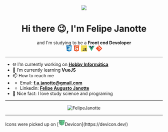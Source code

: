 <div align="center">
    <img src="https://imgur.com/sS5ELyL.png">
    <h1>
        Hi there 😉,  I'm Felipe Janotte<br>
    </h1>
    <p>
        and I'm studying to be a <strong>Front end Devoloper</strong><br/>
	<img src="https://raw.githubusercontent.com/devicons/devicon/master/icons/css3/css3-original.svg" alt="css3"  width="20" height="20"/>
        <img src="https://raw.githubusercontent.com/devicons/devicon/master/icons/html5/html5-original.svg" alt="html5"  width="20" height="20"/>
        <img src="https://raw.githubusercontent.com/devicons/devicon/master/icons/javascript/javascript-original.svg" alt="javascript" width="20" height="20"/>
	<img src="https://raw.githubusercontent.com/devicons/devicon/master/icons/vuejs/vuejs-original.svg" alt="vuejs" width="20" height="20"/>
	<img src="https://raw.githubusercontent.com/devicons/devicon/master/icons/git/git-original.svg" alt="git" width="20" height="20">
    </p>
</div>

---

- :globe_with_meridians: I’m currently working on **[Hobby Informática](https://www.hobby.inf.br/)**
- 🌱 I’m currently learning **VueJS**
- 📫 How to reach me
- - Email: **f.a.janotte@gmail.com**
- - Linkedin: **[Felipe Augusto Janotte](https://www.linkedin.com/in/felipe-augusto-janotte-662626195/)**
- :dizzy: Nice fact: I love study science and programing

---

<p align="center"><img src="https://github-readme-stats.vercel.app/api?username=FelipeJanotte&show_icons=true" alt="FelipeJanotte"/></p>

---

<p>Icons were picked up on [<img src="https://raw.githubusercontent.com/devicons/devicon/master/icons/devicon/devicon-original.svg" height="20">Devicon](https://devicon.dev/)</p>

<!--
**FelipeJanotte/felipejanotte** is a ✨ _special_ ✨ repository because its `README.md` (this file) appears on your GitHub profile.

Here are some ideas to get you started:

- 🔭 I’m currently working on ...
- 🌱 I’m currently learning ...
- 👯 I’m looking to collaborate on ...
- 🤔 I’m looking for help with ...
- 💬 Ask me about ...
- 📫 How to reach me: ...
- 😄 Pronouns: ...
- ⚡ Fun fact: ...
-->
